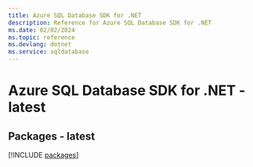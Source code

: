 ```yaml
---
title: Azure SQL Database SDK for .NET
description: Reference for Azure SQL Database SDK for .NET
ms.date: 02/02/2024
ms.topic: reference
ms.devlang: dotnet
ms.service: sqldatabase
---
```

# Azure SQL Database SDK for .NET - latest
## Packages - latest
[!INCLUDE [packages](sql-database-index.md)]